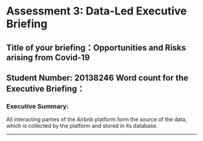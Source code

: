 # Assessment 3: Data-Led Executive Briefing
## Title of your briefing：Opportunities and Risks arising from Covid-19
 Student Number: 20138246
 Word count for the Executive Briefing：
---

### Executive Summary:

All interacting parties of the Airbnb platform form the source of the data, which is collected by the platform and stored in its database.

---
